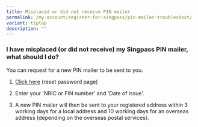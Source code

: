 ```yaml
---
title: Misplaced or did not receive PIN mailer
permalink: /my-account/register-for-singpass/pin-mailer-troubleshoot/
variant: tiptap
description: ""
---
```

<h3>I have misplaced (or did not receive) my Singpass PIN mailer, what should I do?</h3>
<p>You can request for a new PIN mailer to be sent to you.</p>
<ol data-tight="true" class="tight">
<li>
<p><a href="https://www.singpass.gov.sg/home/ui/online-reset-password/user-detail" rel="noopener noreferrer nofollow" target="_blank">Click here</a> (reset
password page)</p>
</li>
<li>
<p>Enter your 'NRIC or FIN number' and 'Date of issue'.</p>
</li>
<li>
<p>A new PIN mailer will then be sent to your registered address within 3
working days for a local address and 10 working days for an overseas address
(depending on the overseas postal services).</p>
</li>
</ol>
<p></p>